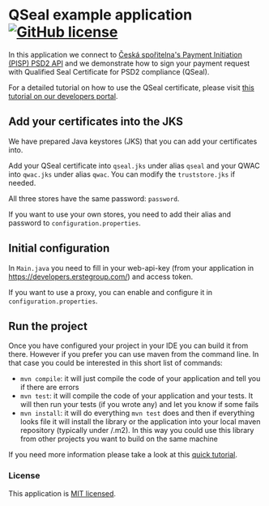 # QSeal example application [![GitHub license](https://img.shields.io/badge/license-MIT-blue.svg)](./LICENSE)

In this application we connect
to [Česká spořitelna's Payment Initiation (PISP) PSD2 API](https://developers.erstegroup.com/docs/apis/bank.csas/bank.csas.v4%2Fpayment-initiation)
and we demonstrate how to sign your payment request with Qualified Seal Certificate for PSD2 compliance (QSeal).

For a detailed tutorial on how to use the QSeal certificate, please
visit [this tutorial on our developers portal](https://developers.erstegroup.com/docs/tutorial/how-to-use-certificate-qseal#how-to-use-certificate-qseal).

## Add your certificates into the JKS

We have prepared Java keystores (JKS) that you can add your certificates into.

Add your QSeal certificate into `qseal.jks` under alias `qseal` and your QWAC into `qwac.jks` under alias `qwac`. You
can modify the `truststore.jks` if needed.

All three stores have the same password: `password`.

If you want to use your own stores, you need to add their alias and password to ``configuration.properties``.

## Initial configuration

In `Main.java` you need to fill in your web-api-key (from your application in https://developers.erstegroup.com/) and
access token.

If you want to use a proxy, you can enable and configure it in ``configuration.properties``.

## Run the project

Once you have configured your project in your IDE you can build it from there. However if you prefer you can use maven
from the command line. In that case you could be interested in this short list of commands:

* `mvn compile`: it will just compile the code of your application and tell you if there are errors
* `mvn test`: it will compile the code of your application and your tests. It will then run your tests (if you wrote
  any) and let you know if some fails
* `mvn install`: it will do everything `mvn test` does and then if everything looks file it will install the library or
  the application into your local maven repository (typically under <USER FOLDER>/.m2). In this way you could use this
  library from other projects you want to build on the same machine

If you need more information please take a look at
this [quick tutorial](https://maven.apache.org/guides/getting-started/maven-in-five-minutes.html).

### License

This application is [MIT licensed](./LICENSE).

